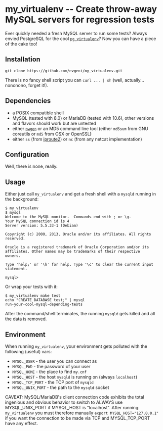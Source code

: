 my_virtualenv -- Create throw-away MySQL servers for regression tests
=====================================================================

Ever quickly needed a fresh MySQL server to run some tests?
Always envied PostgreSQL for the cool [`pg_virtualenv`][pve]?
Now you can have a piece of the cake too!

Installation
------------

`git clone https://github.com/evgeni/my_virtualenv.git`

There is no fancy shell script you can `curl ... | sh` (well, actually... nononono, forget it!).

Dependencies
------------

 * a POSIX compatible shell
 * MySQL (tested with 8.0) or MariaDB (tested with 10.6), other versions and flavors should work but are untested
 * either [`pwgen`][pwgen] or an MD5 command line tool (either `md5sum` from GNU coreutils or `md5` from OSX or OpenSSL)
 * either `ss` (from [iproute2][iproute2]) or `nc` (from any netcat implementation)

Configuration
-------------

Well, there is none, really.

Usage
-----

Either just call `my_virtualenv` and get a fresh shell with a `mysqld` running in the background:

    $ my_virtualenv
    $ mysql
    Welcome to the MySQL monitor.  Commands end with ; or \g.
    Your MySQL connection id is 4
    Server version: 5.5.33-1 (Debian)

    Copyright (c) 2000, 2013, Oracle and/or its affiliates. All rights reserved.

    Oracle is a registered trademark of Oracle Corporation and/or its
    affiliates. Other names may be trademarks of their respective
    owners.

    Type 'help;' or '\h' for help. Type '\c' to clear the current input statement.

    mysql> 

Or wrap your tests with it:

    $ my_virtualenv make test
    echo "CREATE DATABASE test;" | mysql
    run-your-cool-mysql-depending-tests

After the command/shell terminates, the running `mysqld` gets killed and all the data is removed.

Environment
-----------

When running `my_virtualenv`, your environment gets polluted with the following (useful) vars:

 * `MYSQL_USER` - the user you can connect as
 * `MYSQL_PWD` - the password of your user
 * `MYSQL_HOME` - the place to find `my.cnf`
 * `MYSQL_HOST` - the host `mysqld` is running on (always `localhost`)
 * `MYSQL_TCP_PORT` - the TCP port of `mysqld`
 * `MYSQL_UNIX_PORT` - the path to the `mysqld` socket

CAVEAT: MySQL/MariaDB's client connection code exhibits the total ingenious and
obvious behavior to switch to ALWAYS use MYSQL_UNIX_PORT if MYSQL_HOST
is "localhost". After running `my_virtualenv` you must therefore manually
`export MYSQL_HOST="127.0.0.1"` if you want the connection to be made
via TCP and MYSQL_TCP_PORT have any effect.

[pve]: https://salsa.debian.org/postgresql/postgresql-common/-/blob/master/pg_virtualenv
[pwgen]: http://sourceforge.net/projects/pwgen/
[iproute2]: https://www.kernel.org/pub/linux/utils/net/iproute2/
